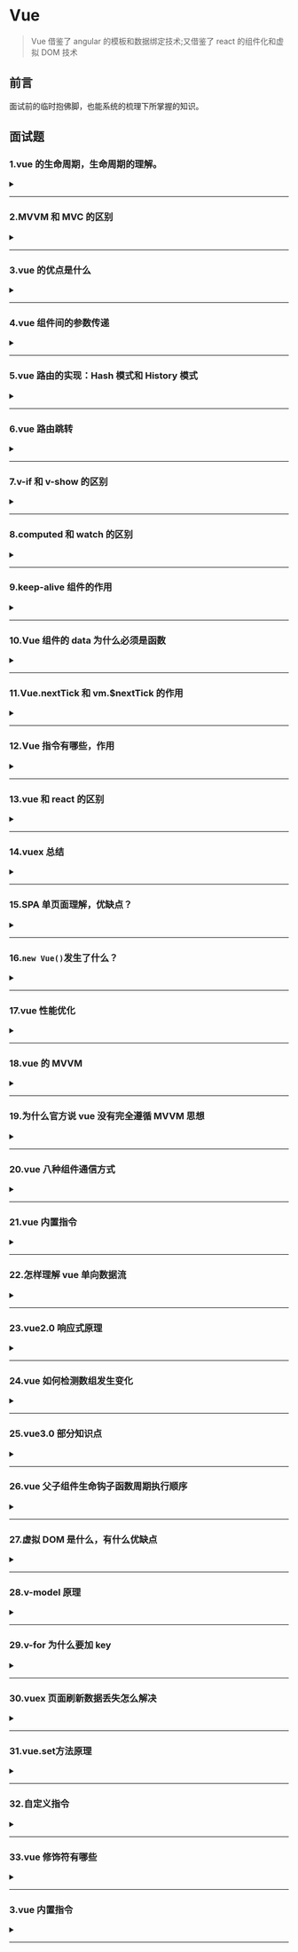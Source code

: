 # Vue

> Vue 借鉴了 angular 的模板和数据绑定技术;又借鉴了 react 的组件化和虚拟 DOM 技术

## 前言

面试前的临时抱佛脚，也能系统的梳理下所掌握的知识。

## 面试题

### 1.vue 的生命周期，生命周期的理解。

<details><summary><b></b></summary>
<p>

#### 答案:

> **创建**=>**挂载**=>**更新**=>**销毁**（也就是我们常说的**八个阶段**：`创建前/后`，`挂载前/后`，`更新前/后`，`销毁前/后`）。
>
> 含义：Vue 实例从创建到销毁的过程，就是生命周期。从开始创建、初始化数据、编译模板、挂载 Dom===>渲染、更新===>渲染销毁等一系列过程，称之为 Vue 的生命周期。
>
> 作用：Vue 的生命周期有多个事件钩子，让我们在控制整个 Vue 实例的过程时更容易形成好的逻辑。
>
> 第一次页面加载会触发的钩子函数：`beforeCreate`、`created`、`beforeMount`、`mounted`。
>
> Dom 渲染在哪个周期就已经完成：`mounted`。
>
> Vue 的页面请求一般放在哪个生命周期：`created`和`mounted`（区别：mounted 周期中 Dom 已经渲染完成，再去请求数据，就会有空壳 Dom 的情况，会影响布局；而 created 周期中操作 Dom 节点会找不到 Dom）。

如下图（vue 生命周期官网）：  
![vue生命周期](https://cn.vuejs.org/images/lifecycle.png)

上图理解：  
首先需要我们去执行一个实例`new Vue()`，首先执行了 init(init 是 vue 组件默认去执行的)，这时是事件和生命钩子的初始化（`Init Events&Lifecycle`）;  
在实例初始化之后（`Init Events&Lifecycle`）调用了 beforeCreate,此时事件已经好了，也能开始生命周期了（读取配置项，加载生命周期的方法）。

> **说明：这个时候 this 不能使用，data 中的数据、methods 的方法，以及 watcher 中的事件都不能获得**；

接着初始化 inject、provide、state 属性（设置 data、methods、computed...等配置项），也就是`Init injections(注射)&reactivity(反应性)`。在实例调用完成后他会立即调用 created。在这一步，实例已经完成以下配置：数据观测（data observer）、属性和方法的运算、watch/event 事件回调；然而挂载阶段还没开始，$el 属性目前不可见。所以在 init 的时候，事件已经调用了，因此在 beforeCreate 的时候不要修改 data 里面赋值的数据，最早也要在 created 里面做（添加一些行为）。

> **说明：created 这个时候可以操作 vue 中的数据和方法，但是还不能对 dom 节点进行操作**

当 created 完成之后，它会去判断，instance（实例）里面是否含有 el 对象`has 'el' option`。如果没有的话，它就会挂载`when vm.$mounted(el) is called`,然后走下一步，判断是否有模板`has 'template' option`;如果有的话，他就会直接跳到下一步，判断是否有模板`has 'template' option`。  
如果有模板'template'，就会把 template 解析成一个 render function。通过 render 函数去渲染创建 Dom 树`compile template into render function`；如果没有模板'template'，就编译 el 对象外层 html 作为模板`compile el's outerHtml as template`。  
beforeMount 再有了 render 函数的时候才会执行，此时$el 和 data 都初始化了，但是在挂载前为虚拟的 Dom 节点。

> **说明：$el 属性已经存在，是虚拟 Dom，只是数据未挂载到模板中**

然后继续执行 render 函数，当执行完 render 函数之后，也就是 el 被新创建的 vm.$el替换`Create vm.$el and replace 'el' with it`，并且挂载到实例上去之后就会调用 mounted 这个钩子。  
在 mounted 挂载完成，dom 树已经完成渲染到页面，可进行 dom 操作。但是它不会承诺所有的子组件也都一起被挂载，如果希望等到整个视图都渲染完毕，可以用 vm.$nextTick()。

> **说明：挂载完毕，这时 Dom 节点被渲染到文档内，dom 操作在此时能正常进行**

当数据有更新，就会调用 beforeUpdate，然后虚拟 dom 重新渲染补丁，以最小 dom 开支来重新渲染 dom`Virtual Dom re-render and patch`。

> **说明：beforeUpdate 是指 view 层的数据变化前，不是 data 中数据改变前触发，因为 Vue 是数据驱动的。这里适合在更新之前访问现有 Dom，比如手动移除已添加的事件监听器**

然后就是 updated 执行。由于数据更改导致的虚拟 Dom 重新渲染和打补丁，在这之后会调用该钩子。当该钩子被调用时，组件 Dom 已经更新，所以你现在可以执行依赖于 DOM 的操作。然而在大多数情况，应该避免在此期间更改状态。如果要更改相应状态，最好使用计算属性或 watcher 取而代之。

> **注意：updated 不会承诺所有的子组件也都会被重构。如果你希望整个视图都重绘完毕，可以用 vm.$nectTick()替换掉 uopdated**  
> **说明： view 层的数据更新后，data 中的数据通 beforeUpdate，都是更新完以后的。**

beforeDestroy：实例在销毁之前调用，在这还能访问实例的数据`when vm.$destory() is called`。  
当组件销毁时，beforeDestroy 执行，清除 watcher、子组件、事件监听器等`Teardown watchers,child components and event listeners`。

> **说明：实例在组件销毁之前调用，在这一步，实例完全可用**

destroyed：Vue 实例销毁后调用，调用后，Vue 实例指示的所有东西会解绑，所有事件监听器会被移除，所有子实例也会被销毁。

> **说明：执行 destroy 方法后，对 data 改变不会触发周期函数，此时，Vue 实例已经解除事件监听和 dom 绑定，但是 Dom 结构依然存在**

</p>
</details>

---

### 2.MVVM 和 MVC 的区别

<details><summary><b></b></summary>
<p>

#### 答案:

mvc 和 mvvm 其实区别并不大，都是一种设计思想。主要是 mvc 的 controller 演变成 mvvm 的 viewModel。mvvm 主要解决了 mvc 中的大量的 Dom 操作是页面的渲染性能降低，加载速度变慢，影响用户体验。和当 model 频繁发生变化，开发者需要主动更新到 view。

</p>
</details>

---

### 3.vue 的优点是什么

<details><summary><b></b></summary>
<p>

#### 答案:

- 1.低耦合：视图`View`可以独立`Model`变化和修改，一个`ViewModel`可以绑定到不同的`View`上，当`View`变化的时候`Model`可以不变，当`Model`变化的时候`View`也可以不变。
- 2.可重用性：可以把一些视图逻辑放在一个`ViewModel`里面，让很多`View`重用这段视图逻辑。
- 3.独立开发：开发人员可以专注于业务逻辑和数据开发`ViewModel`,设计人员可以专注于页面设计，使用 Expression Blend 可以容易设计界面并生成 xml 代码。
- 4.可测试：界面素来是比较难于测试的，而现在测试可以针对`ViewModel`来写。
</p>
</details>

---

### 4.vue 组件间的参数传递

<details><summary><b></b></summary>
<p>

#### 答案:

- 父组件与子组件传值：

  > 父组件传给子组件：子组件通过`props`方法接收数据；  
  > 子组件传给父组件：`$emit`方法传递。

- 兄弟组件间传值：
  > `eventBus`：就是创建一个实践中心，相当于中转站，可以用它来传递事件和接收事件；  
  > `vuex`：适合比较大项目，具体看需求。
  </p>
  </details>

---

### 5.vue 路由的实现：Hash 模式和 History 模式

<details><summary><b></b></summary>
<p>

#### 答案:

- **Hash 模式**：是一种把前路由的路径用井号#拼接在真实 URL 后面的模式。当#后面的路径发生变化时，浏览器不会重新发起请求，而是会触发`haschange`事件。  
  特点：hash 虽然在 URL 中，但是不被包括在 HTTP 请求中；用来指导浏览器动作，对服务端的安全无用，hash 不会重加载页面。  
  优点：浏览器的兼容性比较好，支持 IE8。  
  缺点：路径在井号#后面，比较丑。  
  读取：`window.location.hash`。

- **History 模式**：history 采用 HTML5 的新特性；且提供两个方法：`pushState()`,`replaceState()`可以对浏览器历史记录栈进行修改，以及`popState`事件监听到状态变更。  
监听 popState 事件，该事件能监听到：用户点击浏览器前进后退的动作；手动调用 history 的`back`,`forward`和`go`方法。不能监听到：history 的`pushState()`、`replaceState()`。  
优点：理解比较正规，没有井号。  
缺点：兼容性不如 hash，且需要服务器支持，否则一刷新就 404 了。
</p>
</details>

---

### 6.vue 路由跳转

<details><summary><b></b></summary>
<p>

#### 答案:

声明式（标签跳转）

```javascript
<router-link :to="index></router-link>
```

编程式（js 跳转）

```javascript
router.push("index");
```

</p>
</details>

---

### 7.v-if 和 v-show 的区别

<details><summary><b></b></summary>
<p>

#### 答案:

- `v-if`：用于条件性渲染一块内容，这块内容只会在指令表达式返回`true`的时候被渲染。
- `v-show`：`v-show`的元素始终会被渲染保留在 DOM 中。`v-show`只是简单的切换元素 css 的 display。

区别：  
1.`v-show`是 css 显隐切换，v-if 是完整的销毁和重新创建;  
2.使用频繁切换的时候用`v-show`，运行较少改变时用`v-if`;  
3.`v-if`是条件渲染，当 false 的时候不会渲染，页面也不会有 html 标签生成，`v-show`则是不管为 true 或者 false，html 元素都存在，只是 css 样式 display 的显隐;  
4.当我们需要经常切换某个元素的显隐时，使用`v-show`更加节省性能，当只需要一次切换时，使用`v-if`更加合理。

</p>
</details>

---

### 8.computed 和 watch 的区别

<details><summary><b></b></summary>
<p>

#### 答案:

- `computed`：

> `computed`是计算属性，也就是计算值，更多用于计算值的场景;  
> 具有缓存性，`computed`的值在`getter`执行后是会缓存的，只有在它依赖的属性值改变之后，下一次获取`computed`的值时重新调用对应的`getter`来计算;  
> `computed`更适用于比较消耗性能的场景。

- `watch`：

> `watch`更多的是[观察]的作用，类似某些数据的监听回调，用于观察 props 和$emit 或者本组件的值，当数据变化时来执行回调进行后续操作;  
> 无缓存性，页面重新渲染时值不变化也会执行。

小结：

> 当需要进行数值计算时，而且依赖于其他数据，可以把这个数据设计为`computed`;  
> 当需要在某个数据变化做一些事情，使用`watch`来观察这个数据的变化。

</p>
</details>

---

### 9.keep-alive 组件的作用

<details><summary><b></b></summary>
<p>

#### 答案:

`<keep-alive></keep-alive>`包裹动态组件时，会缓存不活动的组件实例，主要用于保留组件状态或避免重复渲染。

> 比如有一个列表和一个详情，那么用户就会经常执行打开详情=>返回列表=>打开详情...这样的话列表和详情就会是一个很高频率打开的页面，那么对列表组件使用`<keep-alive></keep-alive>`进行缓存，这样用户每次返回列表的时候，都能从缓存中快速渲染，而不是重新渲染。

- 常用的两个属性include\exclude允许组件有条件的进行缓存。
- 两个生命周期activated\deactivated,用来得知当前组件是否处于活跃状态。
- keep-alive中还运用了LRU（最近最少使用）的算法，选择最近最久未使用的组件予以淘汰。

</p>
</details>

---

### 10.Vue 组件的 data 为什么必须是函数

<details><summary><b></b></summary>
<p>

#### 答案:

> vue 组件的 data 值不能为对象，因为对象时引用类型，组件可能会被多个实例引用；  
> 组件中的 data 写成一个函数，数据以函数返回值形式定义，这样每复用一次组件，就会返回一份新的 data，类似于每个实例创建一个私有的数据空间，让各个组件实例维护各自的数据；  
> 如果 data 值是对象，将导致多个实例共享一个对象，其中一个组件改变 data 的属性值，其他实例也会受到影响。

</p>
</details>

---

### 11.Vue.nextTick 和 vm.$nextTick 的作用

<details><summary><b></b></summary>
<p>

#### 答案:

**官方**：

> 在下次 DOM 更新循环结束之后执行延迟回调。在修改数据之后立即使用这个方法，获取更新后的 DOM。

Vue 在更新 DOM 时时异步的，当数据发生变化时，Vue 将开启一个一步更新的队列，视图需要等队列的所有数据变化完成之后，再统一进行更新；

如果我们一直在修改相同的数据，异步操作队列还会去重；

等待同一事件循环的所有数据变化完成之后，会将队列中的事件拿来进行处理，进行 Dom 更新。

如果想在修改数据后立刻得到更新后的 DOM 结构，可以使用`Vue.nextTick()`

总结：主要思路就是采用微服务优先的方式调用异步方法去执行 nextTick 包装的方法。

</p>
</details>

---

### 12.Vue 指令有哪些，作用

<details><summary><b></b></summary>
<p>

#### 答案:

- `v-if`:条件渲染指令。用于条件渲染一块内容，这块内容只能只在表达式返回`true`时才会被渲染。  
  `v-show`渲染的元素会始终保留在 DOM 中，`v-show`的切换只是`display`的显隐。
- `v-for`：列表渲染指令。基于数组渲染一个列表。
- `v-bind`：属性绑定指令。给标签属性赋值。  
  `v-text`：属性绑定指令。显示原文本。  
  `v-html`：属性绑定指令。以标签内容显示。
- `v-on`：事件绑定指令。用来监听 DOM 事件，并在触发时运行一些 js 代码。  
  `v-on:click`、  
  `v-on:keydown`、  
  `v-on:mouseover`。
- `v-model`：双向数据绑定指令。给 value 赋值。
</p>
</details>

---

### 13.vue 和 react 的区别

<details><summary><b></b></summary>
<p>

#### 答案:

</p>
</details>

---

### 14.vuex 总结

<details><summary><b></b></summary>
<p>

#### 答案:

vuex 是一种状态管理机制，将全局组件的共享状态抽取出来为一个`store`,以一个单例的模式存在，应用任何一个组件中都可以使用，vuex 更改`state`的唯一途径是通过`mutation`,`mutation`需要`commit`触发，`action`实际触发是`mutation`,其中`mutation`处理同步任务，`action`处理异步任务。

state:定义了应用状态的数据结构，可以在这里设置默认的初始状态。  
getter：允许组件从 store 中获取数据，maoGetter 辅助函数仅仅是 store 中 getter 映射到局部计算属性。  
mutation：唯一改变 store 状态的方法，且必须是同步函数。  
action：用于提交 mutation，而不是直接变更状态，可以包含任意异步操作。  
module：允许将单一的 store 拆分成单个 store，且同时保存在单一的状态树中。

</p>
</details>

---

### 15.SPA 单页面理解，优缺点？

<details><summary><b></b></summary>
<p>

#### 答案:

> SPA(single-page application)仅在 Web 页面初始化时加载响应的 HTML、JavaScript 和 CSS。一旦页面加载完成，SPA 不会因为用户的操作而进行页面的重新加载或跳转；取而代之的是利用路由机制实现 HTML 内容的变换，UI 与用户的交互，避免页面重新加载。

优点：

- 用户体验好，快，内容改变不需要重新加载整个页面，避免不必要的跳转和重复渲染；
- SPA 相对服务器压力小；
- 前后端职责分离，架构清晰，前端进行交互逻辑，后端负责数据处理；

缺点：

- 首屏（初次）加载慢：为实现单页 web 应用功能及显示效果，需要在加载页面的时候将 JavaScript、CSS 统一加载，部分页面按需加载；
- 不利于 SEO：由于所有的内容在一个页面动态替换显示，所以在 SEO 上有着天然的弱势。
</p>
</details>

---

### 16.`new Vue()`发生了什么？

<details><summary><b></b></summary>
<p>

#### 答案:

- `new Vue()`创建 Vue 实例，它内部执行了根实例的初始化过程。
- 具体包括以下操作：  
   选项合并  
   `$children`、`$refs`、`$slots`、`$createElement`等实例的方法初始化  
   自定义时间处理  
   数据响应式处理  
   生命钩子的调用（beforecreate created）  
   可能的挂载
- 总结：`new Vue()`创建了根实例并准备好数据和方法，未来执行挂载时，此过程还会递归的应用于它的子组件上，最终形成一个有紧密关系的组件实例树。

</p>
</details>

---

### 17.vue 性能优化

<details><summary><b></b></summary>
<p>

#### 答案:

1） 编码阶段：

- 尽量减少 data 中的数据，data 中的数据都会增加 getter 和 setter，会收集对应的 watcher；
- 如果需要使用 v-for 给每项元素绑定事件时使用事件代理；
- SPA 页面采用 keep-alive 缓存组件；
- 在更多情况下使用 v-if 替代 v-show；
- key 保证唯一；
- 使用路由懒加载、异步组件；
- 防抖节流；
- 第三方模块按需导入；
- 长列表滚动到可视区动态加载；
- 图片懒加载、不在 HTML 里缩放图像、使用雪碧图（CSS sprite）、使用字体图标（iconfont）、使用 WebP；
- 降低重绘重排的频率和成本；
- CSS 读写分离，不用 js 操作元素样式；

2. 用户体验：

- 骨架屏；
- PWA；
- 使用缓存（客户端缓存，服务端缓存，服务端开启 gzip 压缩）；

3）SEO 优化：

- 预渲染；
- 服务端渲染 SSR；

4）打包优化：

- 压缩代码（注意：不要对图片文件进行 Gzip 压缩）；
- Tree Shaking/Scope Hoisting；
- 使用 cdn 加载第三方模块；
- 多线程打包 happypack；
- splitChunks 抽离公共组件；
- sourceaMap 优化
</p>
</details>

---

### 18.vue 的 MVVM

<details><summary><b></b></summary>
<p>

#### 答案:

ViewModel：做了两件事情达到数据绑定，首先将模型转换为视图，即将后台传递的数据转化成所看到的的页面，实现方式数据绑定；二是将视图转化成模型，即将所看的页面转化成后端数据
，实现方式是 DOM 事件监听。  
MVC 和 MVVM 最大的区别是：实现了 view 和 model 的自动同步，也就是当 model 属性改变时，我们不需要手动操作 DOM 元素，来改变 view 的显示，而是改变属性后，该属性对应的 view 层会自动改变（对应 vue 数据驱动的思想）  
整体看来，MVVM 比 MVC 精简得多，不仅简化了业务与界面的依赖 ，还解决了数据频繁更新的问题，不用再用选择器操作 DOM 元素。因为在 MVVM 中，View 不知道 Model 的存在，View 和 ViewModel 也观察不到 View，这种低耦合模式提高代码的可重用性。

</p>
</details>

---

### 19.为什么官方说 vue 没有完全遵循 MVVM 思想

<details><summary><b></b></summary>
<p>

#### 答案:

严格的 MVVM 要求 View 不能和 Model 直接通信，而 vue 提供了$refs 这个属性，让 Model 可以直接操作 View，违反了这一规定，所以 View 没有完全遵循 MVVM

</p>
</details>

---

### 20.vue 八种组件通信方式

<details><summary><b></b></summary>
<p>

#### 答案:

1.`props`/`$emit`

> 父组件传给子组件：父组件 ':/v-bind',子组件通过`props`方法接收数据；  
> 子组件传给父组件：`$emit`方法传递,父组件'@'接受。

2.`$children`/`$parent`  
指定已创建的实例之父实例，在两者之间建立父子关系，子实例可以用`this.$parent`访问父实例，子实例被推入父实例的`$children` 数组中。  
`this.$parent`/`this.$children[0]`

> 注意：节制的使用`$parent`和`$children`-它们的主要目的是作为访问组件的应急方法更推荐`props`和`events`实现父子组件通信。

3.`provide`/`inject`  
父组件通过`provide`提供变量，然后子组件通过`inject`来注入变量，（官方不推荐在实际业务中使用，但是写组件库时很常见）。

4.`ref`/`refs`  
`ref`被用来给元素或者子组件注册引用信息，引用信息将会注册在父组件的`$refs`对象上。如果在普通的 DOM 元素上使用，引用指向 DOM 元素；如果用在子组件上，引用就会指向组件实例。

> 注意：`$refs`不是响应式的，因此不应该试图用它在模板中做数据绑定。

5.`eventBus`  
`eventBus`（又称为事件总线） 兄弟组件数据传递，这种情况下可以使用事件总线的方式。在 vue 中可以使用它来作为沟通桥梁的概念，就像是所有组件共用相同的事件中心，可以向事件中心注册发送事件或接收事件，所以组件都可以通知其他组件。

> 当项目较大时，就容易造成难以维护的灾难。

1）初始化

```javascript
// event-bus.js
import Vue from "vue";
export const EventBus = new Vue();
```

2)发送事件

```javascript
import { EventBus } from "./event-bus.js";

EventBus.$emit("addition", {
  num: this.num++,
});
```

3)接收事件

```javascript
import { EventBus } from "./event-bus.js";

EventBus.$on("addition", (param) => {
  this.count = this.count + param.num;
});
```

4)移除事件监听者

```javascript
import { EventBus } from "./event-bus.js";

EventBus.$off("addition", {});
```

6.`Vuex`  
解决了`多个视图依赖同一状态`和`来自不同视图的行为需要变更同一状态`的问题。

7.`localStorage`/`sessionStorage`

8.`$attrs`和`$listeners`

</p>
</details>

---

### 21.vue 内置指令

<details><summary><b></b></summary>
<p>

#### 答案:

`v-text`:更新元素的`textContent`。  
`v-html`:更新元素的 innerHTML。容易导致 XSS 攻击，永不在用户提交内容上使用。  
`v-show`:用于切换元素的`display`来进行显隐。  
`v-if`/`v-else`/`v-else-if`:可以配合`template`使用；当和`v-for`使用的时候优先级比`v-if`高。  
`v-for`:基于源数据多次渲染元素或模板块；优先级比`v-if`高，最好不用一起使用，尽量用计算属性去解决；注意增加唯一 key 值，不要使用 index 作为 key。  
`v-on`:普通元素上用于监听 DOM 事件；缩写`@`；自定义元素组件上，监听子组件触发的自定义事件。  
`v-bind`:缩写`:`,用于绑定属性；动态更新 html 元素上的属性。  
`v-model`:在普通标签上，变成 value 和 input 的语法糖，并会处理拼音输入法问题；在组件上，也是处理 value 和 input 语法糖。  
`v-slot`:缩写`#`；提供具名插槽，或需要接收 prop 的默认插槽。  
`v-pre`:跳过这个元素和子元素的编译过程，以此来加快整个项目的编译速度。  
`v-cloak`:这个指令保持在元素上直到关联实例结束编译--解决初始化慢，导致页面闪动的最佳实践。  
`v-once`:定义它的元素和组件只渲染一次，包括元素组件的所有子节点，首次渲染后，不在随数据变化重新渲染，将被视为静态内容。

</p>
</details>

---

### 22.怎样理解 vue 单向数据流

<details><summary><b></b></summary>
<p>

#### 答案:

数据总是从父组件传到子组件，子组件没有权利修改父组件传过来的数据，只能请求父组件对原始数据进行修改。这样会防止子组件意外改变父级组件的状态，从而导致你的应用的数据流向难以理解。

</p>
</details>

---

### 23.vue2.0 响应式原理

<details><summary><b></b></summary>
<p>

#### 答案:

数据劫持+观察者模式

对象内部通过 defineReactive 方法，使用`Object.defineProperty`将属性进行劫持（只会劫持已存在的属性），数组则是重写数组方法来实现。当页面使用对应属性时，每个属性都拥有自己的 dep 属性，存在它所依赖的 watcher（依赖收集），当属性变化后会通知自己对应的 watcher 去更新。

> 对象的新增或删除属性无法被 set 监听到，只有对象本身存在的属性修改才会被劫持。

</p>
</details>

---

### 24.vue 如何检测数组发生变化

<details><summary><b></b></summary>
<p>

#### 答案:

数组考虑性能原因没有用`defineProperty`对数组每一项进行拦截，而是对七对数组方法（push,shift,pop,splice,unshift,sort,reverse）进行重写。

所以 vue 修改数组的索引和长度是无法监控的，需要通过以上 7 种变异方法修改数组才会触发数组对应的 watcher 进行更新。

</p>
</details>

---

### 25.vue3.0 部分知识点

<details><summary><b></b></summary>
<p>

#### 答案:

1)响应式原理的改变，Proxy 取代 Object.defineProperty  
2)组件选项声明方式 Composition api setup  
3)模板语法变化 slot 具名插槽语法，自定义指令 v-moddel 升级  
4)支持 Fragment（多根节点）和 Protal 组件

</p>
</details>

---

### 26.vue 父子组件生命钩子函数周期执行顺序

<details><summary><b></b></summary>
<p>

#### 答案:

加载渲染过程：

> 父 beforeCreate->父 created->父 beforeMount->子 beforecreate->子 created->子 beforeMount->子 mounted->父 mounted。

子组件更新过程：

> 父 beforeUpdate->子 beforeUpdate->子 updated->父 updated

父组件更新过程：

> 父 beforeUpdate->父的 updated

销毁过程：

> 父 beforeDestory->子 beforeDestory->子 destroyed->父 destroyed

</p>
</details>

---

### 27.虚拟 DOM 是什么，有什么优缺点

<details><summary><b></b></summary>
<p>

#### 答案:

由于浏览器操作 DOM 是很昂贵的。频繁操作 DOM 会产生性能问题。

> 本质是用一个原生的 JS 对象去描述一个 DOM 节点，是真实 DOM 的一层抽象。

优点：  
1）保证性能下限：框架的虚拟 DOM 需要适配任何上层 api 可能产生的操作。不需要手动操作 DOM，还能保持不错的性能，保证性能下限。  
2）无需手动操作 DOM。我们无需手动操作 DOM，只需要写好 View-Model 的代码逻辑，框架会根据虚拟 DOM 和数据双向绑定帮我们可预期更新视图，极大提高我们的开发效率。  
3）跨平台：虚拟 DOM 本质上是 javascript 对象，而 DOM 与平台强相关，相比之下，虚拟 DOM 可以进行更方便的跨平台操作，例如服务器渲染，weex 开发等等。

缺点：  
1）无法进行极致优化，虽然虚拟 DOM+合理的优化，足以应用大部分应用的性能需求，但在一些性能要求极高的应用中，虚拟 DOM 无法针对性的极致优化。  
2）首次渲染大量 DOM 时，由于多了一层虚拟 DOM 的计算，会比 innerHTML 插入慢。

</p>
</details>

---

### 28.v-model 原理

<details><summary><b></b></summary>
<p>

#### 答案:

v-model 只是语法糖而已  
v-model 在内部为不同的输入元素使用不同的 property 并抛出不同的事件。

> text 和 textarea 使用 value 和 input 事件  
> checkbox 和 radio 使用 checked 和 change 事件  
> select 将 value 作为 prop，并将 change 作为事件

</p>
</details>

---

### 29.v-for 为什么要加 key

<details><summary><b></b></summary>
<p>

#### 答案:

如果不使用 key，Vue 会使用最大限度减少动态元素并且尽可能尝试的修改/复用相同类型元素的算法。key 是 vue 中 vnode 的唯一标记，通过这个 key，我们 diff 操作更准确，更快速。

更准确：因为带 key 就不是就地复用了，在 sameNode 函数 a.key===b.key 对比中可以避免就地复用的情况，所以更加准确。

更快速：利用 key 的唯一性生成 map 对象来获取对应节点，比遍历方式更快。

</p>
</details>

---

### 30.vuex 页面刷新数据丢失怎么解决

<details><summary><b></b></summary>
<p>

#### 答案:

需要做 vuex 数据持久化，一般使用本地储存的方案来保存数据，可以自己设计储存方案，也可以使用第三方插件。

推荐使用 vuex-persist 插件，他就是为了 vuex 持久化而生的一个插件，不需要你手动存取 storage，而是将状态保存至 cookie 或者 localstorage 中。

</p>
</details>

---

### 31.vue.set方法原理

<details><summary><b></b></summary>
<p>

#### 答案:

修改vue视图不会发生变化的两种情况：

- 在实例创建后，添加新的属性到实例上。（给响应式对象增加属性的时候）
- 直接更改数组下标来更改数组的值。

原理：

因为响应式数据，我们给对象和数组本身增加了`__ob__`属性,代表的是Observer实例，当给对象新增不存在的属性，首先会把新的属性进行响应式跟踪，然后触发对象`__ob__`的dep收集到的watcher去更新，当修改数组索引时我们调用数组的splice去更新数组。

</p>
</details>

---



### 32.自定义指令

<details><summary><b></b></summary>
<p>


#### 答案:

> 有些情况需要对DOM进行底层操作，这个时候会用到自定义指令。
>
> 指令本质上是装饰器，是vue对HTML元素的扩展，给HTML元素增加自定义功能，vue编译DOM时，会找到指令对象，执行指令的相关方法。

五个生命周期：`bind`、`inserted`、`update`、`componentUpdated`、`unbind`。

1. `bind`:只调用一次，指令第一次绑定元素时调用。在这里可以进行一次性的初始化设置。
2. `inserted`:被绑定元素插入父节点时调用，（仅保证父节点存在，但不一定已被插入文档中）。
3. `update`:所在组件的VNode更新时调用，但是可能发生在其子Vnode更新之前，指令的值可能发生了变化，也可能没有。但是你可以通过比较更新前后的值来忽略不必要的模板更新，
4. `componentUpdated`:指令所在的VNode及其子VNode全部更新后调用。
5. `unbind`:只调用一次，指令与元素解绑时调用。

原理：



</p>
</details>

---



### 33.vue 修饰符有哪些

<details><summary><b></b></summary>
<p>

#### 答案:

事件修饰符

- `.stop`：阻止事件继续传播
- `.prevent`：阻止标签默认行为
- `.capture`:使用事件捕获模式，即元素自身触发的事件现在此处处理，然后才交由内部元素处理。
- `.self`:只当在event.target是当前元素自身时触发处理函数
- `.once`:事件将只会触发一次
- `.passive`:告诉浏览器你不想阻止事件的默认行为

`v-model`修饰符

- `.lazy`:通过这个修饰符转变为change事件再同步
- `.number`:自动将用户输入的值变为数值类型
- `.trim`:自动过滤用户输入的首位空格

键盘事件修饰符

- `.enter`
- `.tab`
- `.delete`
- `.esc`
- `.space`
- `.up`
- `.down`
- `.left`
- `.right`

系统修饰键

- `.ctrl`
- `.alt`
- `.shift`
- `.meta`

鼠标按钮修饰符

- `.left`
- `.right`
- `.middle`

</p>
</details>

---



### 3.vue 内置指令

<details><summary><b></b></summary>
<p>


#### 答案:

严格的 MVVM 要求 View 不能和 Model 直接通信，而 vue 提供了$refs 这个属性，让 Model 可以直接操作 View，违反了这一规定，所以 View 没有完全遵循 MVVM

</p>
</details>

---

